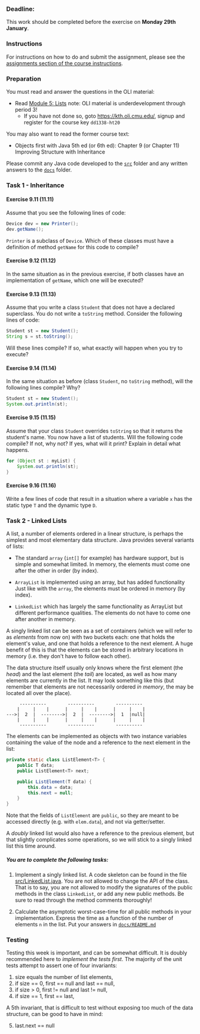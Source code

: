 ### Deadline:
This work should be completed before the exercise on **Monday 29th January**.

### Instructions
For instructions on how to do and submit the assignment, please see the
[assignments section of the course instructions](https://gits-15.sys.kth.se/inda-20/course-instructions#assignments).

### Preparation
You must read and answer the questions in the OLI material:

- Read [Module 5: Lists](https://kth.oli.cmu.edu/jcourse/webui/syllabus/module.do?context=d6b30f2aac1f088857bec8a305dd8829) note: OLI material is underdevelopment through period 3!
  - If you have not done so, goto https://kth.oli.cmu.edu/, signup and register for the course key `dd1338-ht20`

You may also want to read the former course text:
- Objects first with Java 5th ed (or 6th ed): Chapter 9 (or Chapter 11) Improving Structure with Inheritance

Please commit any Java code developed to the [`src`](src) folder and any
written answers to the [`docs`](docs) folder.

### Task 1 - Inheritance

#### Exercise 9.11 (11.11)
Assume that you see the following lines of code:

```java
Device dev = new Printer();
dev.getName();
```

`Printer` is a subclass of `Device`. Which of these classes must have a
definition of method `getName` for this code to compile?

#### Exercise 9.12 (11.12)
In the same situation as in the previous exercise, if both classes have an
implementation of `getName`, which one will be executed?

#### Exercise 9.13 (11.13)
Assume that you write a class `Student` that does not have a declared
superclass. You do not write a `toString` method. Consider the following lines
of code:

```java
Student st = new Student();
String s = st.toString();
```

Will these lines compile? If so, what exactly will happen when you try to
execute?

#### Exercise 9.14 (11.14)
In the same situation as before (class `Student`, no `toString` method), will
the following lines compile? Why?

```java
Student st = new Student();
System.out.println(st);
```

#### Exercise 9.15 (11.15)
Assume that your class `Student` overrides `toString` so that it returns the
student's name. You now have a list of students. Will the following code
compile? If not, why not? If yes, what will it print? Explain in detail what
happens.

```java
for (Object st : myList) {
    System.out.println(st);
}
```

#### Exercise 9.16 (11.16)
Write a few lines of code that result in a situation where a variable `x` has
the static type `T` and the dynamic type `D`.

### Task 2 - Linked Lists
A list, a number of elements ordered in a linear structure, is perhaps the
simplest and most elementary data structure. Java provides several variants of
lists:

* The standard `array` (`int[]` for example) has hardware support, but is
  simple and somewhat limited. In memory, the elements must come one after
  the other in order (by index).

* `ArrayList` is implemented using an array, but has added functionality Just
  like with the `array`, the elements must be ordered in memory (by index).

* `LinkedList` which has largely the same functionality as ArrayList but
  different performance qualities. The elements do not have to come one after
  another in memory.

A singly linked list can be seen as a set of containers (which we will refer to
as _elements_ from now on) with two buckets each:
one that holds the element's value, and one that holds a reference to the
next element. A huge benefit of this is that the elements can be stored in
arbitrary locations in memory (i.e. they don't have to follow each other).

The data structure itself usually only knows where the first element (the
_head_) and the last element (the _tail_) are located, as well as how many
elements are currently in the list. It may look something like this (but
remember that elements are not necessarily ordered _in memory_, the may be
located all over the place).


```
     ----------        ----------        ----------
    |     |    |      |     |    |      |     |    |
--->|  2  |  -------->|  2  |  -------->|  1  |null|
    |     |    |      |     |    |      |     |    |
     ----------        ----------        ----------
```

The elements can be implemented as objects with two instance variables
containing the value of the node and a reference to the next element in the
list:

```java
private static class ListElement<T> {
    public T data;
    public ListElement<T> next;

    public ListElement(T data) {
        this.data = data;
        this.next = null;
    }
}
```
Note that the fields of `ListElement` are `public`, so they are meant to be
accessed directly (e.g. with `elem.data`), and not via getter/setter.

A _doubly_ linked list would also have a reference to the previous element, but
that slightly complicates some operations, so we will stick to a singly linked
list this time around.

##### You are to complete the following tasks:

1. Implement a singly linked list. A code skeleton can be found in the file
   [src/LinkedList.java](src/LinkedList.java). You are not allowed to change the
   API of the class. That is to say, you are not allowed to modify the
   signatures of the public methods in the class `LinkedList`, or add any new
   public methods.  Be sure to read through the method comments thoroughly!

2. Calculate the asymptotic worst-case-time for all public methods in your
   implementation. Express the time as a function of the number of elements `n`
   in the list. Put your answers in [`docs/README.md`](docs/README.md)

### Testing
Testing this week is important, and can be somewhat difficult. It is doubly
recommended here to _implement the tests first_. The majority of the unit tests
attempt to assert one of four invariants:

1. size equals the number of list elements,
2. if size == 0, first == null and last == null,
3. if size > 0, first != null and last != null,
4. if size == 1, first == last,

A 5th invariant, that is difficult to test without exposing too much of the
data structure, can be good to have in mind:

5. last.next == null
